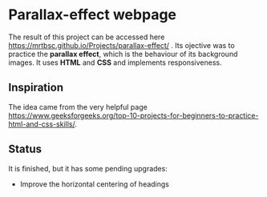 # Parallax-effect webpage

The result of this project can be accessed here https://mrtbsc.github.io/Projects/parallax-effect/ .
Its ojective was to practice the **parallax effect**, which is the behaviour of its background images. It uses **HTML** and **CSS** and implements responsiveness.

## Inspiration
The idea came from the very helpful page https://www.geeksforgeeks.org/top-10-projects-for-beginners-to-practice-html-and-css-skills/.

## Status
It is finished, but it has some pending upgrades:
- Improve the horizontal centering of headings
